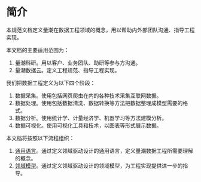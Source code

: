 # 简介

本规范文档定义量潮在数据工程领域的概念，用以帮助内外部团队沟通、指导工程实现。

本文档的主要适用范围为：

1. 量潮科研。用以客户、业务团队、助研等参与方沟通。
2. 量潮数据云。定义工程规范、指导工程实现。

我们把数据工程定义为以下四个阶段：

1. 数据采集。使用包括网页爬虫在内的各种技术采集互联网数据。
2. 数据处理。使用包括数据清洗、数据转换等方法把数据整理成模型需要的格式。
3. 数据分析。使用统计学、计量经济学、机器学习等方法建模分析。
4. 数据可视化。使用可视化工具和技术，以图表等形式展示数据。

本文档将按照以下流程组织：

1. [通用语言](ubiquitous_language/README.md)。通过定义领域驱动设计的通用语言，定义量潮数据工程所需要理解的概念。
2. [领域模型](domain_models/README.md)。通过定义领域驱动设计的领域模型，为工程实现提供进一步的指导。
